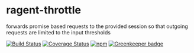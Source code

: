 # ragent-throttle
forwards promise based requests to the provided session so that outgoing requests are limited to the input thresholds 

[![Build Status](https://travis-ci.org/ryderbrooks/ragent-throttle.svg?branch=master)](https://travis-ci.org/ryderbrooks/ragent-throttle)
[![Coverage Status](https://coveralls.io/repos/github/ryderbrooks/ragent-throttle/badge.svg?branch=master)](https://coveralls.io/github/ryderbrooks/ragent-throttle?branch=master)
[![npm](https://img.shields.io/npm/v/ragent-throttle.svg)](https://www.npmjs.com/package/@ragent/throttle) 
[![Greenkeeper badge](https://badges.greenkeeper.io/ryderbrooks/ragent-throttle.svg)](https://greenkeeper.io/)


